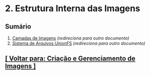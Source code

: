 # 2. Estrutura Interna das Imagens

## Sumário

1. <a id="camadas-imagens">[Camadas de Imagens](./1-camadas-imagens.md)</a> *(redireciona para outro documento)*
2. <a id="sistema-arquivos-unionfs">[Sistema de Arquivos UnionFS](./2-sistema-arquivos-unionfs.md)</a> *(redireciona para outro documento)*

## [[ Voltar para: Criação e Gerenciamento de Imagens ]](../criacao-gerenciamento-imagens.md#estrutura-interna-imagens)